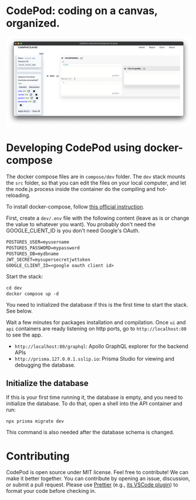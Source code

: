 # CodePod: coding on a canvas, organized.

![screenshot](./screenshot.png)

# Developing CodePod using docker-compose

The docker compose files are in `compose/dev` folder. The `dev` stack mounts the
`src` folder, so that you can edit the files on your local computer, and let the
node.js process inside the container do the compiling and hot-reloading.

To install docker-compose, follow [this official instruction](https://docs.docker.com/compose/install/linux/).

First, create a `dev/.env` file with the following content (leave as is or change the value to
whatever you want). You probably don't need the GOOGLE_CLIENT_ID is you don't need Google's OAuth.

```
POSTGRES_USER=myusername
POSTGRES_PASSWORD=mypassword
POSTGRES_DB=mydbname
JWT_SECRET=mysupersecretjwttoken
GOOGLE_CLIENT_ID=<google oauth client id>
```

Start the stack:

```
cd dev
docker compose up -d
```

You need to initialized the database if this is the first time to start the stack. See below.

Wait a few minutes for packages installation and compilation. Once `ui` and
`api` containers are ready listening on http ports, go to `http://localhost:80`
to see the app.

- `http://localhost:80/graphql`: Apollo GraphQL explorer for the backend APIs
- `http://prisma.127.0.0.1.sslip.io`: Prisma Studio for viewing and debugging the database.

## Initialize the database

If this is your first time running it, the database is empty, and you need to
initialize the database. To do that, open a shell into the API container and run:

```
npx prisma migrate dev
```

This command is also needed after the database schema is changed.

# Contributing

CodePod is open source under MIT license. Feel free to contribute! We can make
it better together. You can contribute by opening an issue, discussion, or
submit a pull request. Please use [Prettier](https://prettier.io/) (e.g., [its
VSCode
plugin](https://marketplace.visualstudio.com/items?itemName=esbenp.prettier-vscode))
to format your code before checking in.
